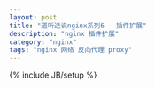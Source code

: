 ```yaml
---
layout: post
title: "道听途说nginx系列6 - 插件扩展"
description: "nginx 插件扩展"
category: "nginx"
tags: "nginx 网络 反向代理 proxy"
---
```

{% include JB/setup %}
